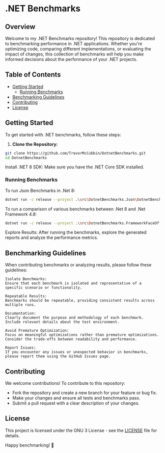 # .NET Benchmarks

## Overview

Welcome to my .NET Benchmarks repository! This repository is dedicated to benchmarking performance in .NET applications. Whether you're optimizing code, comparing different implementations, or evaluating the impact of changes, this collection of benchmarks will help you make informed decisions about the performance of your .NET projects.

## Table of Contents

- [Getting Started](#getting-started)
  - [Running Benchmarks](#running-benchmarks)
- [Benchmarking Guidelines](#benchmarking-guidelines)
- [Contributing](#contributing)
- [License](#license)

## Getting Started

To get started with .NET benchmarks, follow these steps:

1. **Clone the Repository:**

```bash
git clone https://github.com/TrevorMcCubbin/DotnetBenchmarks.git
cd DotnetBenchmarks
```

Install .NET 8 SDK:
Make sure you have the .NET Core SDK installed.

### Running Benchmarks
To run Json Benchmarks in .Net 8:
```bash
dotnet run -c release --project .\src\DotnetBenchmarks.Json\DotnetBenchmarks.Json.csproj
```
To run a comparison of various benchmarks between .Net 8 and .Net Framework 4.8:
```bash
dotnet run -c release --project .\src\DotnetBenchmarks.FrameworkFaceOff\DotnetBenchmarks.FrameworkFaceOff.csproj
```

Explore Results:
After running the benchmarks, explore the generated reports and analyze the performance metrics.

## Benchmarking Guidelines

When contributing benchmarks or analyzing results, please follow these guidelines:

    Isolate Benchmarks:
    Ensure that each benchmark is isolated and representative of a specific scenario or functionality.

    Repeatable Results:
    Benchmarks should be repeatable, providing consistent results across multiple runs.

    Documentation:
    Clearly document the purpose and methodology of each benchmark. Include relevant details about the test environment.

    Avoid Premature Optimization:
    Focus on meaningful optimizations rather than premature optimizations. Consider the trade-offs between readability and performance.

    Report Issues:
    If you encounter any issues or unexpected behavior in benchmarks, please report them using the GitHub Issues page.

## Contributing

We welcome contributions! To contribute to this repository:

- Fork the repository and create a new branch for your feature or bug fix.
- Make your changes and ensure all tests and benchmarks pass.
- Submit a pull request with a clear description of your changes.

## License

This project is licensed under the GNU 3 License - see the [LICENSE](LICENSE.txt) file for details.

Happy benchmarking! 🚀
